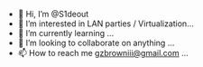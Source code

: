 - 👋 Hi, I’m @S1deout
- 👀 I’m interested in LAN parties / Virtualization...
- 🌱 I’m currently learning ...
- 💞️ I’m looking to collaborate on anything ...
- 📫 How to reach me  gzbrowniii@gmail.com ...

<!---
S1deout/S1deout is a ✨ special ✨ repository because its `README.md` (this file) appears on your GitHub profile.
You can click the Preview link to take a look at your changes.
--->
